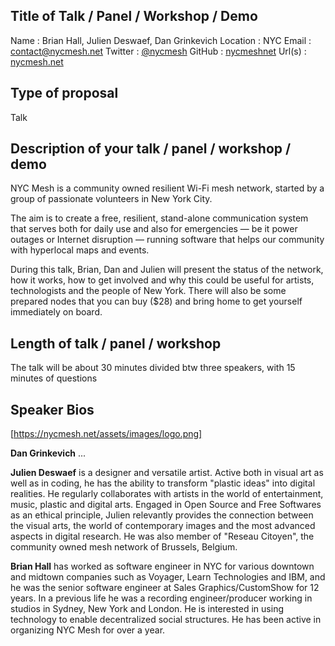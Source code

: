 ## Title of Talk / Panel / Workshop / Demo

Name : Brian Hall, Julien Deswaef, Dan Grinkevich
Location : NYC
Email : contact@nycmesh.net
Twitter : [@nycmesh](https://twitter.com/nycmesh)
GitHub : [nycmeshnet](https://github.com/nycmeshnet)
Url(s) : [nycmesh.net](https://nycmesh.net/)
## Type of proposal

Talk

## Description of your talk / panel / workshop / demo

NYC Mesh is a community owned resilient Wi-Fi mesh network, started by a group of passionate volunteers in New York City.

The aim is to create a free, resilient, stand-alone communication system that serves both for daily use and also for emergencies — be it power outages or Internet disruption — running software that helps our community with hyperlocal maps and events.

During this talk, Brian, Dan and Julien will present the status of the network, how it works, how to get involved and why this could be useful for artists, technologists and the people of New York. There will also be some prepared nodes that you can buy ($28) and bring home to get yourself immediately on board.

## Length of talk / panel / workshop

The talk will be about 30 minutes divided btw three speakers, with 15 minutes of questions


## Speaker Bios

[https://nycmesh.net/assets/images/logo.png]

**Dan Grinkevich** ...

**Julien Deswaef** is a designer and versatile artist. Active both in visual art as well as in coding, he has the ability to transform "plastic ideas" into digital realities. He regularly collaborates with artists in the world of entertainment, music, plastic and digital arts. Engaged in Open Source and Free Softwares as an ethical principle, Julien relevantly provides the connection between the visual arts, the world of contemporary images and the most advanced aspects in digital research. He was also member of "Reseau Citoyen", the community owned mesh network of Brussels, Belgium.

**Brian Hall** has worked as software engineer in NYC for various downtown and midtown companies such as Voyager, Learn Technologies and IBM, and he was the senior software engineer at Sales Graphics/CustomShow for 12 years. In a previous life he was a recording engineer/producer working in studios in Sydney, New York and London. He is interested in using technology to enable decentralized social structures. He has been active in organizing NYC Mesh for over a year.
